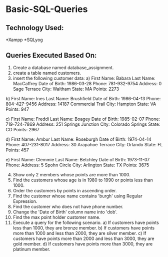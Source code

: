 # Basic-SQL-Queries

## Technology Used:
*Xampp
*SQLyog

## Queries Executed Based On:
1. Create a database named database_assignment.
2. create a table named customers.
3. insert the following customer data:
a) First Name: Babara Last Name: MacCaffrey Date of Birth: 1986-03-28 Phone: 781-932-9754 Address: 0 Sage Terrace City: Waltham State: MA Points: 2273

b) First Name: Ines Last Name: Brushfield Date of Birth: 1986-04-13 Phone: 804-427-9456 Address: 14187 Commercial Trail City: Hampton State: VA Points: 947

c) First Name: Freddi Last Name: Boagey Date of Birth: 1985-02-07 Phone: 719-724-7869 Address: 251 Springs Junction City: Colorado Springs State: CO Points: 2967

d) First Name: Ambur Last Name: Roseburgh Date of Birth: 1974-04-14 Phone: 407-231-8017 Address: 30 Arapahoe Terrace City: Orlando State: FL Points: 457

e) First Name: Clemmie Last Name: Betchley Date of Birth: 1973-11-07 Phone: Address: 5 Spohn Circle City: Arlington State: TX Points: 3675

4. Show only 2 members whose points are more than 1000.
5. Find the customers whose age is in 1980 to 1990 or points less than 1000.
6. Order the customers by points in ascending order.
7. Find the customer whose name contains 'burgh' using Regular Expression.
8. Find the customer who does not have phone number.
9. Change the 'Date of Birth' column name into 'dob'.
10. Find the max point holder customer name.
11. Execute a query for the following scenario.
a) If customers have points less than 1000, they are bronze member.
b) If customers have points more than 1000 and less than 2000, they are silver member.
c) If customers have points more than 2000 and less than 3000, they are gold member.
d) If customers have points more than 3000, they are platinum member.
